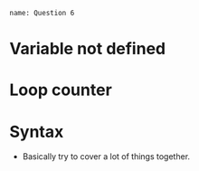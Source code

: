 ```ngMeta
name: Question 6
```

# Variable not defined
# Loop counter
# Syntax

- Basically try to cover a lot of things together.
